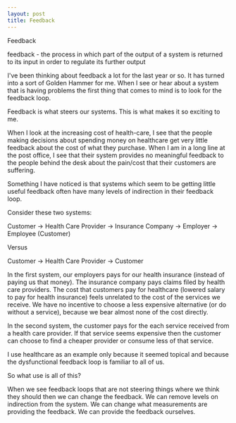 ```yaml
---
layout: post
title: Feedback
---
```


Feedback

feedback - the process in which part of the output of a system is returned to its input in order to regulate its further output 

I've been thinking about feedback a lot for the last year or so. It has turned into a sort of Golden Hammer for me. When I see or hear about a system that is having problems the first thing that comes to mind is to look for the feedback loop.

Feedback is what steers our systems. This is what makes it so exciting to me.  

When I look at the increasing cost of health-care, I see that the people making decisions about spending money on healthcare get very little feedback about the cost of what they purchase. When I am in a long line at the post office, I see that their system provides no meaningful feedback to the people behind the desk about the pain/cost that their customers are suffering.

Something I have noticed is that systems which seem to be getting little useful feedback often have many levels of indirection  in their feedback loop.

Consider these two systems:

Customer →  Health Care Provider → Insurance Company → Employer → Employee (Customer)

Versus

Customer → Health Care Provider → Customer


In the first system, our employers pays for our health insurance (instead of paying us that money). The insurance company pays claims filed by health care providers. The cost that customers pay for  healthcare (lowered salary to pay for health insurance) feels unrelated to the cost of the services we receive. We have no incentive to choose a less expensive alternative (or do without a service), because we bear almost none of the cost directly.

In the second system, the customer pays for the each service received from a health care provider. If that service seems expensive then the customer can choose to find a cheaper provider or consume less of that service. 

I use healthcare as an example only because it seemed topical and because the dysfunctional feedback loop is familiar to all of us.

So what use is all of this? 

When we see feedback loops that are not steering things where we think they should then we can change the feedback. We can remove levels on indirection from the system. We can change what measurements are providing the feedback. We can provide the feedback ourselves. 


